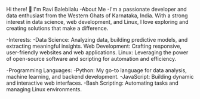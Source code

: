  Hi there! 👋 I'm Ravi Balebilalu
-About Me
-I'm a passionate developer and data enthusiast from the Western Ghats of Karnataka, India. With a strong interest in data science, web development, and Linux, I love exploring and creating solutions that make a difference.

-Interests:
-Data Science: Analyzing data, building predictive models, and extracting meaningful insights.
Web Development: Crafting responsive, user-friendly websites and web applications.
Linux: Leveraging the power of open-source software and scripting for automation and efficiency.

-Programming Languages:
-Python: My go-to language for data analysis, machine learning, and backend development.
-JavaScript: Building dynamic and interactive web interfaces.
-Bash Scripting: Automating tasks and managing Linux environments.


<!---
ravibalebilalu/ravibalebilalu is a ✨ special ✨ repository because its `README.md` (this file) appears on your GitHub profile.
You can click the Preview link to take a look at your changes.
--->
